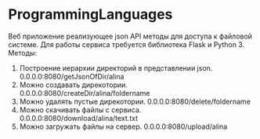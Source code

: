 # ProgrammingLanguages
Веб приложение реализующее json API методы для доступа к файловой системе.
Для работы сервиса требуется библиотека Flask и Python 3.
Методы:
1. Построение иерархии директорий в представлении json.
0.0.0.0:8080/getJsonOfDir/alina
2. Можно создавать дирекотории.
0.0.0.0:8080/createDir/alina/foldername
3. Можно удалять пустые дирекотории.
0.0.0.0:8080/delete/foldername
4. Можно скачивать файлы с сервиса.
0.0.0.0:8080/download/alina/text.txt
5. Можно загружать файлы на сервер.
0.0.0.0:8080/upload/alina
